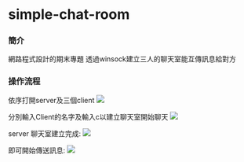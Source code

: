 # simple-chat-room
### 簡介
網路程式設計的期末專題
透過winsock建立三人的聊天室能互傳訊息給對方
### 操作流程
依序打開server及三個client
![](https://hackmd.io/_uploads/Sy2tJFQWT.png)

分別輸入Client的名字及輸入c以建立聊天室開始聊天
![](https://hackmd.io/_uploads/SkXdxtQbp.png)

server 聊天室建立完成:
![](https://hackmd.io/_uploads/B1_7zKXb6.png)

即可開始傳送訊息:
![](https://hackmd.io/_uploads/BkrAmYmbp.png)
